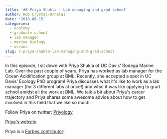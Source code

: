 ```yaml
---
title: '#8 Priya Shukla - Lab managing and grad school'
author: Rob Crystal-Ornelas
date: '2018-08-15'
categories:
  - ecology
  - graduate school
  - lab manager
  - marine biology
  - oceans
slug: 7-priya-shukla-lab-managing-and-grad-school
---
```


In this episode, I sit down with Priya Shukla of UC Davis' Bodega Marine Lab.  Over the past couple of years, Priya has worked as lab manager for the Ocean Acidification group at BML.  Recently, she accepted a spot in UC Davis' Ecology PhD program!  Priya discusses what it's like to work as a lab manager (for 3 different labs at once!) and what it was like applying to grad school amidst all the work at BML. We talk a bit about Priya's career trajectory and Priya shares some awesome advice about how to get involved in this field that we like so much.

Follow Priya on twitter: [Priyology](https://twitter.com/priyology?lang=en)

[Priya's website](https://www.priyashukla.com/)

Priya is a [Forbes contributor](https://www.forbes.com/sites/priyashukla/#3e5aa203beab)!
